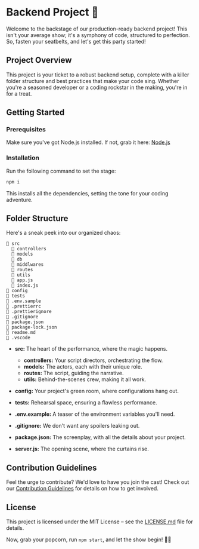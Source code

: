 # Backend Project 🚀

Welcome to the backstage of our production-ready backend project! This isn't your average show; it's a symphony of code, structured to perfection. So, fasten your seatbelts, and let's get this party started!

## Project Overview

This project is your ticket to a robust backend setup, complete with a killer folder structure and best practices that make your code sing. Whether you're a seasoned developer or a coding rockstar in the making, you're in for a treat.

## Getting Started

### Prerequisites

Make sure you've got Node.js installed. If not, grab it here: [Node.js](https://nodejs.org/)

### Installation

Run the following command to set the stage:

```bash
npm i
```

This installs all the dependencies, setting the tone for your coding adventure.

## Folder Structure

Here's a sneak peek into our organized chaos:

```
📁 src
  📁 controllers
  📁 models
  📁 db
  📁 middlwares
  📁 routes
  📁 utils
  📄 app.js
  📄 index.js
📁 config
📁 tests
📄 .env.sample
📄 .prettierrc
📄 .prettierignore
📄 .gitignore
📄 package.json
📄 package-lock.json
📄 readme.md
📄 .vscode
```

- **src:** The heart of the performance, where the magic happens.
  - **controllers:** Your script directors, orchestrating the flow.
  - **models:** The actors, each with their unique role.
  - **routes:** The script, guiding the narrative.
  - **utils:** Behind-the-scenes crew, making it all work.

- **config:** Your project's green room, where configurations hang out.

- **tests:** Rehearsal space, ensuring a flawless performance.

- **.env.example:** A teaser of the environment variables you'll need.

- **.gitignore:** We don't want any spoilers leaking out.

- **package.json:** The screenplay, with all the details about your project.

- **server.js:** The opening scene, where the curtains rise.

## Contribution Guidelines

Feel the urge to contribute? We'd love to have you join the cast! Check out our [Contribution Guidelines](CONTRIBUTING.md) for details on how to get involved.

## License

This project is licensed under the MIT License – see the [LICENSE.md](LICENSE.md) file for details.

Now, grab your popcorn, run `npm start`, and let the show begin! 🍿✨
